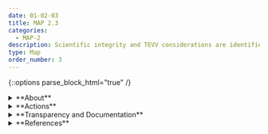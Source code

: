 ```yaml
---
date: 01-02-03
title: MAP 2.3
categories:
  - MAP-2
description: Scientific integrity and TEVV considerations are identified and documented including related to experimental design, data collection and selection (e.g., availability, representativeness, suitability), and construct validation.
type: Map
order_number: 3
---
```


{::options parse_block_html="true" /}


<details>
<summary markdown="span">**About**</summary>
<br>
Many AI system risks can be traced to insufficient testing and evaluation processes. For example, machine learning requires large scale datasets. The difficulty of finding the “right” data may lead AI actors to select datasets based more on accessibility and availability than on suitability. Such decisions may contribute to an environment where the data used in processes is not fully representative of the populations or phenomena that are being modeled, inserting or introducing downstream risks.

Other risks arise when selected datasets and/or attributes within datasets are not good proxies, measures, or predictors for operationalizing the phenomenon that the AI system intends to support or inform. Practices such as dataset reuse may also lead to data becoming disconnected from the social contexts and time periods of their creation. Datasets may also present security concerns or be polluted by bad actors in an attempt to alter system outcomes.

Collected data may differ significantly from what occurs in the real world. Large scale datasets used in AI systems often do not include representation of people who have been historically excluded. This may have a disproportionately negative impact on black, indigenous, and people of color, women, LGBTQ+ individuals, people with disabilities, or people with limited access to computer network technologies. 

</details>

<details>
<summary markdown="span">**Actions**</summary>

* Document assumptions made and techniques used during the selection, curation, preparation, and analysis of data, and when identifying constructs and proxy targets, and developing indices – especially when seeking to measure concepts that are inherently unobservable (e.g. "hireability," "criminality." "lendability").
* Map adherence to policies that address data and construct validity, bias, privacy and security for AI systems and verify documentation, oversight,and processes.
* Establish processes and practices that employ experimental design techniques for data collection, selection, and management practices.
* Establish practices to ensure data used in AI systems is linked to the documented purpose of the AI system (e.g., by causal discovery methods).
* Establish and document processes to ensure that test and training data lineage is well understood, traceable, and metadata resources are available for mapping risks. 
* Document known limitations, risk mitigation efforts associated with, and methods used for, training data collection, selection, labeling, cleaning, and analysis (e.g. treatment of missing, spurious, or outlier data; biased estimators).
* Establish and document practices to check for capabilities that are in excess of those that are planned for, such as emergent properties, and to revisit prior risk management steps in light of any new capabilities.
* Establish processes to test and verify that design assumptions about the set of deployment contexts continue to be accurate and sufficiently complete.
* Work with domain experts to:
    * Gain and maintain contextual awareness and knowledge about how human behavior is reflected in datasets, organizational factors and dynamics, and society.
    * Identify participatory approaches for responsible Human-AI configurations and oversight tasks, taking into account sources of cognitive bias. 
    * Identify techniques to manage and mitigate sources of bias (systemic, computational, human-cognitive) in computational models and systems, and the assumptions and decisions in their development.
* Follow standard statistical principles and document the extent to which the proposed technology does not meet standard validation criteria.
* Investigate and document potential negative impacts due to supply chain issues that may conflict with organizational values and principles.

</details>

<details>
<summary markdown="span">**Transparency and Documentation**</summary>
<br>
**Organizations can document the following:**
- Are there any known errors, sources of noise, or redundancies in the data?
- Over what time-frame was the data collected? Does the collection time-frame match the creation time-frame
- What is the variable selection and evaluation process?
- How was the data collected? Who was involved in the data collection process? If the dataset relates to people (e.g., their attributes) or was generated by people, were they informed about the data collection? (e.g., datasets that collect writing, photos, interactions, transactions, etc.)
- As time passes and conditions change, is the training data still representative of the operational environment?
- Why was the dataset created? (e.g., were there specific tasks in mind, or a specific gap that needed to be filled?
- How does the entity ensure that the data collected are adequate, relevant, and not excessive in relation to the intended purpose?

**AI Transparency Resources:**
- Datasheets for Datasets, [URL](http://arxiv.org/abs/1803.09010).
- WEF Model AI Governance Framework Assessment 2020, [URL](https://www.pdpc.gov.sg/-/media/Files/PDPC/PDF-Files/Resource-for-Organisation/AI/SGModelAIGovFramework2.pdf).
- WEF Companion to the Model AI Governance Framework- 2020, [URL](https://www.pdpc.gov.sg/-/media/Files/PDPC/PDF-Files/Resource-for-Organisation/AI/SGIsago.pdf).
- GAO-21-519SP: AI Accountability Framework for Federal Agencies & Other Entities, [URL](https://www.gao.gov/products/gao-21-519sp).
-  ATARC Model Transparency Assessment (WD) – 2020.
-  Transparency in Artificial Intelligence - S. Larsson and F. Heintz – 2020.

</details>

<details>
<summary markdown="span">**References**</summary>    
<br>
**Challenges with dataset selection**

Alexandra Olteanu, Carlos Castillo, Fernando Diaz, and Emre Kiciman. 2019. Social Data: Biases, Methodological Pitfalls, and Ethical Boundaries. Front. Big Data 2, 13 (11 July 2019). [URL](https://doi.org/10.3389/fdata.2019.00013)

Amandalynne Paullada, Inioluwa Deborah Raji, Emily M. Bender, et al. 2020. Data and its (dis)contents: A survey of dataset development and use in machine learning research. arXiv:2012.05345. [URL](https://arxiv.org/abs/2012.05345)

Catherine D'Ignazio and Lauren F. Klein. 2020. Data Feminism. The MIT Press, Cambridge, MA. [URL](https://data-feminism.mitpress.mit.edu/)

Miceli, M., & Posada, J. (2022). The Data-Production Dispositif. ArXiv, abs/2205.11963.

Barbara Plank. 2016. What to do about non-standard (or non-canonical) language in NLP. arXiv:1608.07836. [URL](https://arxiv.org/abs/1608.07836)

**Dataset and test, evaluation, validation and verification (TEVV) processes in AI system development**

National Institute of Standards and Technology (NIST), Reva Schwartz, Apostol Vassilev, et al. 2022. NIST Special Publication 1270 Towards a Standard for Identifying and Managing Bias in Artificial Intelligence. [URL](https://nvlpubs.nist.gov/nistpubs/SpecialPublications/NIST.SP.1270.pdf)

Inioluwa Deborah Raji, Emily M. Bender, Amandalynne Paullada, et al. 2021. AI and the Everything in the Whole Wide World Benchmark. arXiv:2111.15366. [URL](https://arxiv.org/abs/2111.15366)

**Statistical balance**

Ziad Obermeyer, Brian Powers, Christine Vogeli, and Sendhil Mullainathan. 2019. Dissecting racial bias in an algorithm used to manage the health of populations. Science 366, 6464 (25 Oct. 2019), 447-453. [URL](https://doi.org/10.1126/science.aax2342)

Amandalynne Paullada, Inioluwa Deborah Raji, Emily M. Bender, et al. 2020. Data and its (dis)contents: A survey of dataset development and use in machine learning research. arXiv:2012.05345. [URL](https://arxiv.org/abs/2012.05345)

Solon Barocas, Anhong Guo, Ece Kamar, et al. 2021. Designing Disaggregated Evaluations of AI Systems: Choices, Considerations, and Tradeoffs. Proceedings of the 2021 AAAI/ACM Conference on AI, Ethics, and Society. Association for Computing Machinery, New York, NY, USA, 368–378. [URL](https://doi.org/10.1145/3461702.3462610)

**Measurement and evaluation**

Abigail Z. Jacobs and Hanna Wallach. 2021. Measurement and Fairness. In Proceedings of the 2021 ACM Conference on Fairness, Accountability, and Transparency (FAccT ‘21). Association for Computing Machinery, New York, NY, USA, 375–385. [URL](https://doi.org/10.1145/3442188.3445901)

Ben Hutchinson, Negar Rostamzadeh, Christina Greer, et al. 2022. Evaluation Gaps in Machine Learning Practice. arXiv:2205.05256. [URL](https://arxiv.org/abs/2205.05256)

**Existing frameworks**

National Institute of Standards and Technology. (2018). Framework for improving critical infrastructure cybersecurity. [URL](https://nvlpubs.nist.gov/nistpubs/cswp/nist.cswp.04162018.pdf)

Boeckl, K. R., & Lefkovitz, N. B. (2020). NIST privacy framework: A tool for improving privacy through enterprise risk management, version 1.0. [URL](https://www.nist.gov/privacy-framework/privacy-framework)

</details>
